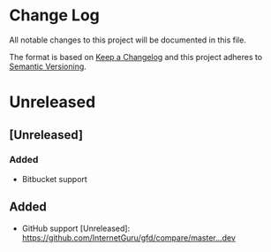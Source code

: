 # Change Log
All notable changes to this project will be documented in this file.

The format is based on [Keep a Changelog](http://keepachangelog.com/)
and this project adheres to [Semantic Versioning](http://semver.org/).

# Unreleased

## [Unreleased]
### Added
 - Bitbucket support

## Added
- GitHub support
[Unreleased]: https://github.com/InternetGuru/gfd/compare/master...dev
